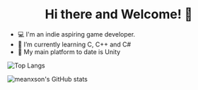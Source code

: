 ### <h1 align="center"> Hi there and Welcome! 👋 </h1>


- 💻 I'm an indie aspiring game developer.
- 🌱 I’m currently learning C, C++ and C#
- 🔨 My main platform to date is Unity

![Top Langs](https://github-readme-stats.vercel.app/api/top-langs/?username=meanxson&layout=compact)


![meanxson's GitHub stats](https://github-readme-stats.vercel.app/api?username=meanxson&show_icons=true&theme=radical) 




